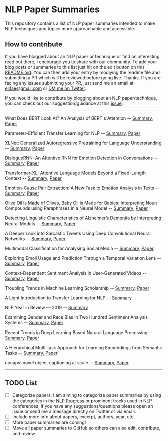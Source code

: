 # NLP Paper Summaries
This repository contains a list of NLP paper summaries intended to make NLP techniques and topics more approachable and accessible. 

## How to contribute
If you have blogged about an NLP paper or technique or find an interesting read out there, I encourage you to share with our community. To add your blog posts or summaries to this list just hit on the edit button on this [README.md](https://github.com/dair-ai/nlp_paper_summaries/blob/master/README.md). You can then add your entry by modiying the readme file and submitting a PR which will be reviewed before going live. Thanks. If you are facing any issues submitting your PR, just send me an email at ellfae@gmail.com or [DM me on Twitter](https://twitter.com/omarsar0).

If you would like to contribute by blogging about an NLP paper/technique, you can check out our suggestion/guidance at this [issue](https://github.com/dair-ai/dair-ai.github.io/issues/23). 

---



What Does BERT Look At? An Analysis of BERT's Attention -- [Summary](https://medium.com/dair-ai/aspects-of-language-captured-by-bert-32bc3c54016f), [Paper](https://arxiv.org/abs/1906.04341v1)

Parameter-Efficient Transfer Learning for NLP -- [Summary](https://medium.com/dair-ai/adapters-a-compact-and-extensible-transfer-learning-method-for-nlp-6d18c2399f62), [Paper](https://arxiv.org/abs/1902.00751)

XLNet: Generalized Autoregressive Pretraining for Language Understanding -- [Summary](https://medium.com/dair-ai/xlnet-outperforms-bert-on-several-nlp-tasks-9ec867bb563b), [Paper](https://arxiv.org/abs/1906.08237)

DialogueRNN: An Attentive RNN for Emotion Detection in Conversations -- [Summary](https://medium.com/dair-ai/dialoguernn-emotion-classification-in-conversation-1e389d035aff), [Paper](https://arxiv.org/abs/1811.00405)

Transformer-XL: Attentive Language Models Beyond a Fixed-Length Context -- [Summary](https://medium.com/dair-ai/a-light-introduction-to-transformer-xl-be5737feb13), [Paper](https://arxiv.org/abs/1901.02860)

Emotion-Cause Pair Extraction: A New Task to Emotion Analysis in Texts -- [Summary](https://medium.com/dair-ai/a-deep-learning-approach-to-improve-emotion-cause-extraction-135bd9ea3899), [Paper](https://arxiv.org/abs/1906.01267)

Olive Oil is Made of Olives, Baby Oil is Made for Babies: Interpreting Noun Compounds using Paraphrases in a Neural Model -- [Summary](https://medium.com/dair-ai/olive-oil-is-made-of-olives-baby-oil-is-made-for-babies-paper-summary-a6f9b5544761), [Paper](https://arxiv.org/abs/1803.08073)

Detecting Linguistic Characteristics of Alzheimer’s Dementia by Interpreting Neural Models -- [Summary](https://medium.com/dair-ai/using-deep-learning-to-detect-linguistic-cues-of-alzheimers-patients-a606693e54f9), [Paper](https://www.aclweb.org/anthology/N18-2110/)

A Deeper Look into Sarcastic Tweets Using Deep Convolutional Neural Networks -- [Summary](https://medium.com/dair-ai/detecting-sarcasm-with-deep-convolutional-neural-networks-4a0657f79e80), [Paper](https://arxiv.org/abs/1610.08815)

Multimodal Classification for Analysing Social Media -- [Summary](https://medium.com/dair-ai/detecting-emotions-with-cnn-fusion-models-b066944969c8), [Paper](https://arxiv.org/abs/1708.02099)

Exploring Emoji Usage and Prediction Through a Temporal Variation Lens -- [Summary](https://medium.com/dair-ai/deep-learning-and-time-to-predict-emojis-4a6256c16475), [Paper](https://arxiv.org/abs/1805.00731)

Context-Dependent Sentiment Analysis in User-Generated Videos -- [Summary](https://medium.com/dair-ai/state-of-the-art-multimodal-sentiment-classification-in-videos-1daa8a481c5a), [Paper](https://www.aclweb.org/anthology/P17-1081/)

Troubling Trends in Machine Learning Scholarship -- [Summary](https://medium.com/dair-ai/an-overview-of-troubling-trends-in-machine-learning-scholarship-582df3caa518), [Paper](https://arxiv.org/abs/1807.03341)

A Light Introduction to Transfer Learning for NLP -- [Summary](https://medium.com/dair-ai/a-light-introduction-to-transfer-learning-for-nlp-3e2cb56b48c8)

NLP Year in Review — 2019 -- [Summary](https://medium.com/dair-ai/nlp-year-in-review-2019-fb8d523bcb19)

Examining Gender and Race Bias in Two Hundred Sentiment Analysis Systems -- [Summary](https://medium.com/dair-ai/examining-gender-and-race-bias-in-sentiment-analysis-systems-b04b269a653), [Paper](https://www.aclweb.org/anthology/S18-2005/)

Recent Trends in Deep Learning Based Natural Language Processing -- [Summary](https://medium.com/dair-ai/deep-learning-for-nlp-an-overview-of-recent-trends-d0d8f40a776d), [Paper](https://arxiv.org/abs/1708.02709)

A Hierarchical Multi-task Approach for Learning Embeddings from Semantic Tasks -- [Summary](https://medium.com/dair-ai/hmtl-multi-task-learning-for-state-of-the-art-nlp-245572bbb601), [Paper](https://arxiv.org/abs/1811.06031)

nocaps: novel object captioning at scale -- [Summary](https://medium.com/dair-ai/large-scale-image-captioning-a2c0191ffd3c), [Paper](https://arxiv.org/abs/1812.08658)


---

## TODO List
- [ ] Categorize papers; I am aiming to categorize paper summaries by using the categories in the [NLP Progress](http://nlpprogress.com/) or prominent tracks used in NLP conferences; if you have any suggestions/questions please open an issue or send me a message directly on Twitter or via email.
- [ ] Include more info about papers, excerpt, authors, year, etc.
- [ ] More paper summaries are coming!
- [ ] Move all paper summaries to GitHub so others can also edit, contribute, and review
